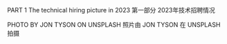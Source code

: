 PART 1
The technical 
hiring picture 
in 2023
第一部分
2023年技术招聘情况



PHOTO BY JON TYSON ON UNSPLASH
照片由 JON TYSON 在 UNSPLASH 拍摄


